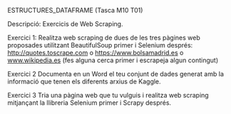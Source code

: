 ESTRUCTURES_DATAFRAME (Tasca M10 T01)

Descripció: Exercicis de Web Scraping.

Exercici 1: Realitza web scraping de dues de les tres pàgines web proposades utilitzant BeautifulSoup primer i Selenium després:
  http://quotes.toscrape.com o https://www.bolsamadrid.es o www.wikipedia.es (fes alguna cerca primer i escrapeja algun contingut)

Exercici 2 Documenta en un Word el teu conjunt de dades generat amb la informació que tenen els diferents arxius de Kaggle.

Exercici 3 Tria una pàgina web que tu vulguis i realitza web scraping mitjançant la llibreria Selenium primer i Scrapy després.
